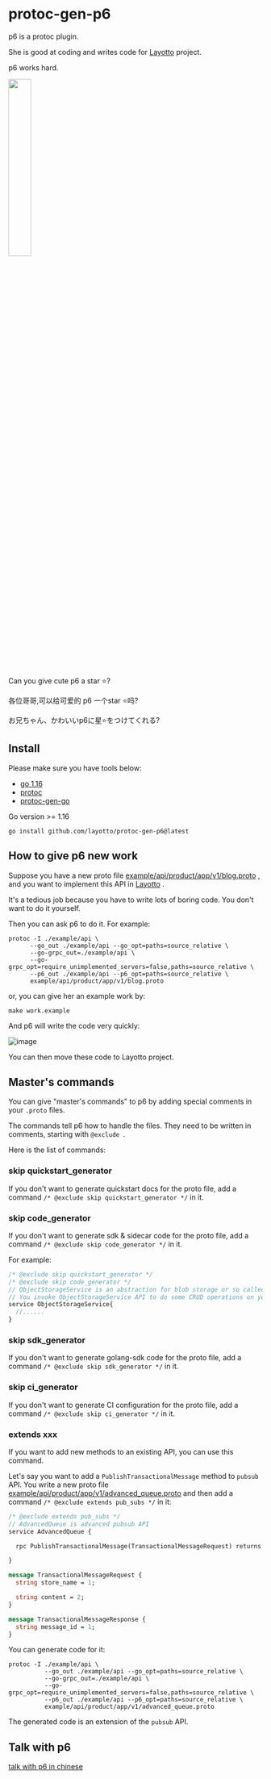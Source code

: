 # protoc-gen-p6
p6 is a protoc plugin. 

She is good at coding and writes code for [Layotto](https://github.com/mosn/layotto) project. 

p6 works hard.

<img src="https://user-images.githubusercontent.com/26001097/195556970-30b9f413-7b8f-4711-b6a6-e61dd2e5f301.png" width="30%" height="30%">

Can you give cute p6 a star ⭐️?

各位哥哥,可以给可爱的 p6 一个star ⭐️吗?

お兄ちゃん、かわいいp6に星⭐️をつけてくれる?

## Install

Please make sure you have tools below:

- [go 1.16](https://golang.org/dl/)
- [protoc](https://github.com/protocolbuffers/protobuf)
- [protoc-gen-go](https://github.com/protocolbuffers/protobuf-go)

Go version >= 1.16

```shell
go install github.com/layotto/protoc-gen-p6@latest
```

## How to give p6 new work
Suppose you have a new proto file [example/api/product/app/v1/blog.proto](example/api/product/app/v1/blog.proto) , and you want to implement this API in [Layotto](https://github.com/mosn/layotto) . 

It's a tedious job because you have to write lots of boring code. You don't want to do it yourself.

Then you can ask p6 to do it. For example:

```shell
protoc -I ./example/api \
      --go_out ./example/api --go_opt=paths=source_relative \
      --go-grpc_out=./example/api \
      --go-grpc_opt=require_unimplemented_servers=false,paths=source_relative \
      --p6_out ./example/api --p6_opt=paths=source_relative \
      example/api/product/app/v1/blog.proto
```

or, you can give her an example work by:

```shell
make work.example
```

And p6 will write the code very quickly:

![image](https://user-images.githubusercontent.com/26001097/188781256-690b6d47-3d5a-4f09-9dcf-e9dda3ae151f.png)

You can then move these code to Layotto project.

## Master's commands
You can give "master's commands" to p6 by adding special comments in your `.proto` files. 

The commands tell p6 how to handle the files. They need to be written in comments, starting with `@exclude `.

Here is the list of commands:

### skip quickstart_generator
If you don't want to generate quickstart docs for the proto file, add a command `/* @exclude skip quickstart_generator */` in it.

### skip code_generator
If you don't want to generate sdk & sidecar code for the proto file, add a command `/* @exclude skip code_generator */` in it.

For example:

```protobuf
/* @exclude skip quickstart_generator */
/* @exclude skip code_generator */
// ObjectStorageService is an abstraction for blob storage or so called "object storage", such as alibaba cloud OSS, such as AWS S3.
// You invoke ObjectStorageService API to do some CRUD operations on your binary file, e.g. query my file, delete my file, etc.
service ObjectStorageService{
  //......
}
```

### skip sdk_generator
If you don't want to generate golang-sdk code for the proto file, add a command `/* @exclude skip sdk_generator */` in it.

### skip ci_generator
If you don't want to generate CI configuration for the proto file, add a command `/* @exclude skip ci_generator */` in it.

### extends xxx
If you want to add new methods to an existing API, you can use this command. 

Let's say you want to add a `PublishTransactionalMessage` method to `pubsub` API. You write a new proto file [example/api/product/app/v1/advanced_queue.proto](example/api/product/app/v1/advanced_queue.proto) and then add a command `/* @exclude extends pub_subs */` in it:

```protobuf
/* @exclude extends pub_subs */
// AdvancedQueue is advanced pubsub API
service AdvancedQueue {

  rpc PublishTransactionalMessage(TransactionalMessageRequest) returns (TransactionalMessageResponse);

}

message TransactionalMessageRequest {
  string store_name = 1;

  string content = 2;
}

message TransactionalMessageResponse {
  string message_id = 1;
}
```

You can generate code for it:

```shell
protoc -I ./example/api \
          --go_out ./example/api --go_opt=paths=source_relative \
          --go-grpc_out=./example/api \
          --go-grpc_opt=require_unimplemented_servers=false,paths=source_relative \
          --p6_out ./example/api --p6_opt=paths=source_relative \
          example/api/product/app/v1/advanced_queue.proto
```

The generated code is an extension of the `pubsub` API.

## Talk with p6

[talk with p6 in chinese](http://www.tuling123.com/static/talk/?a=560161%2FIoS7&u=024A88862D6820B2)